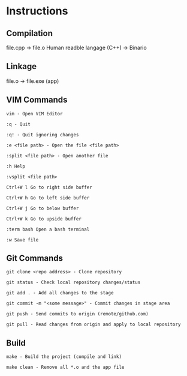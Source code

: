 # Instructions

## Compilation

file.cpp -> file.o
Human readble langage (C++) -> Binario 

## Linkage

file.o -> file.exe (app)

## VIM Commands

    vim - Open VIM Editor

    :q - Quit

    :q! - Quit ignoring changes

    :e <file path> - Open the file <file path>

    :split <file path> - Open another file

    :h Help

    :vsplit <file path> 

    Ctrl+W l Go to right side buffer

    Ctrl+W h Go to left side buffer

    Ctrl+W j Go to below buffer

    Ctrl+W k Go to upside buffer

    :term bash Open a bash terminal

    :w Save file

## Git Commands

    git clone <repo address> - Clone repository

    git status - Check local repository changes/status 

    git add . - Add all changes to the stage

    git commit -m "<some message>" - Commit changes in stage area

    git push - Send commits to origin (remote/github.com)

    git pull - Read changes from origin and apply to local repository

## Build

    make - Build the project (compile and link)

    make clean - Remove all *.o and the app file


